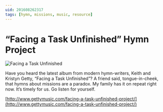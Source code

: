 ```yaml
---
uid: 201608262317
tags: [hymn, missions, music, resource]
---
```


# “Facing a Task Unfinished” Hymn Project

![Facing a Task Unfinished](https://cmhelmer.com/media/201608262317_1.jpg)

Have you heard the latest album from modern hymn-writers, Keith and Kristyn Getty, “Facing a Task Unfinished”? A friend said, tongue-in-cheek, that hymns about missions are a paradox. My family has it on repeat right now. It’s timely for us. Go listen for yourself.

[http://www.gettymusic.com/facing-a-task-unfinished-project/](http://www.gettymusic.com/facing-a-task-unfinished-project/)
